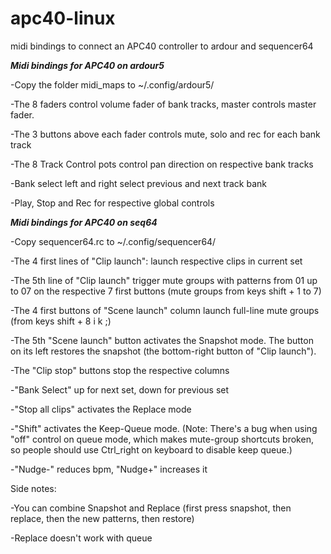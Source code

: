 # apc40-linux
midi bindings to connect an APC40 controller to ardour and sequencer64

***Midi bindings for APC40 on ardour5***

-Copy the folder midi_maps to ~/.config/ardour5/

-The 8 faders control volume fader of bank tracks, master controls master fader.

-The 3 buttons above each fader controls mute, solo and rec for each bank track

-The 8 Track Control pots control pan direction on respective bank tracks

-Bank select left and right select previous and next track bank

-Play, Stop and Rec for respective global controls


***Midi bindings for APC40 on seq64***

-Copy sequencer64.rc to ~/.config/sequencer64/

-The 4 first lines of "Clip launch": launch respective clips in current set

-The 5th line of "Clip launch" trigger mute groups with patterns from 01 up to 07 on the respective 7 first buttons (mute groups from keys shift + 1 to 7)

-The 4 first buttons of "Scene launch" column launch full-line mute groups (from keys shift + 8 i k ;)

-The 5th "Scene launch" button activates the Snapshot mode. The button on its left restores the snapshot (the bottom-right button of "Clip launch").

-The "Clip stop" buttons stop the respective columns

-"Bank Select" up for next set, down for previous set

-"Stop all clips" activates the Replace mode

-"Shift" activates the Keep-Queue mode. (Note: There's a bug when using "off" control on queue mode, which makes mute-group shortcuts broken, so people should use Ctrl_right on keyboard to disable keep queue.)

-"Nudge-" reduces bpm, "Nudge+" increases it

Side notes:

-You can combine Snapshot and Replace (first press snapshot, then replace, then the new patterns, then restore)

-Replace doesn't work with queue

